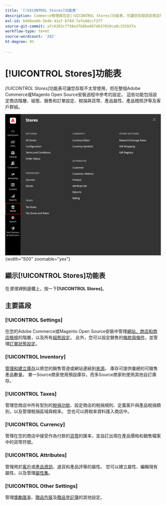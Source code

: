 ```yaml
---
title: '[!UICONTROL Stores]功能表'
description: Commerce管理員包含[!UICONTROL Stores]功能表，可讓您存取設定商店階層、設定、詳細目錄、稅捐和屬性的工具。
exl-id: b9d8ea6b-5b4b-42af-b74d-7afa48ccf2ff
source-git-commit: a7c6203cf738e3fb9be887d637010ca9c155937a
workflow-type: tm+mt
source-wordcount: '262'
ht-degree: 0%

---
```


# [!UICONTROL Stores]功能表

_[!UICONTROL Stores]_&#x200B;功能表可讓您存取不太常使用，但在整個Adobe Commerce或Magento Open Source安裝過程中參考的設定。 這些功能包括設定商店階層、組態、銷售和訂單設定、稅捐與貨幣、產品屬性、產品稽核評等及客戶群組。

![管理員 — 儲存功能表](./assets/stores-menu.png){width="500" zoomable="yes"}

## 顯示[!UICONTROL Stores]功能表

在&#x200B;_管理員_&#x200B;側邊欄上，按一下&#x200B;**[!UICONTROL Stores]**。

## 主要區段

### [!UICONTROL Settings]

在您的Adobe Commerce或Magento Open Source安裝中管理[網站、商店和商店檢視](stores.md#store-and-site-structure)的階層，以及所有[組態設定](../configuration-reference/guide-overview.md)。 此外，您可以設定銷售的[條款與條件](terms-and-conditions.md)，並管理[訂單狀態設定](order-status.md#custom-order-status)。

### [!UICONTROL Inventory]

[管理和建立庫存](../inventory-management/introduction.md)以將您的銷售管道或網站連結到[來源](../inventory-management/sources-manage.md)。 庫存可提供彙總的可銷售產品數量。 單一Source商家使用預設庫存，而多Source商家則使用其他自訂庫存。

### [!UICONTROL Taxes]

管理您商店中所有型別的[稅捐功能](taxes.md)、設定商店的稅捐規則、定義客戶與產品稅捐類別，以及管理稅捐區域與稅率。 您也可以將稅率資料匯入商店中。

### [!UICONTROL Currency]

管理在您的商店中接受作為付款的[貨幣](currency.md)的匯率，並自訂出現在產品價格和銷售檔案中的貨幣符號。

### [!UICONTROL Attributes]

管理用於[客戶](../customers/attribute-properties.md)或[產品資訊](../catalog/attribute-product-create.md)、退貨和產品評等的屬性。 您可以建立屬性、編輯現有屬性，以及管理[屬性集](../catalog/attribute-sets.md)。

### [!UICONTROL Other Settings]

管理[獎勵匯率](../merchandising-promotions/reward-exchange-rates.md)、[贈品包裝](cart-configuration.md#gift-wrap)及[贈品登記簿](../merchandising-promotions/gift-registries.md)的其他設定。
